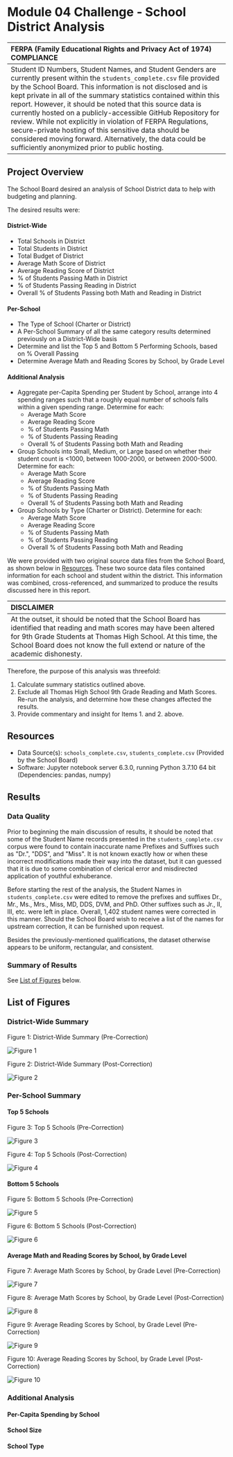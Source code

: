# Module 04 Challenge - School District Analysis

|FERPA (Family Educational Rights and Privacy Act of 1974) COMPLIANCE
|:-
|Student ID Numbers, Student Names, and Student Genders are currently present within the `students_complete.csv` file provided by the School Board. This information is not disclosed and is kept private in all of the summary statistics contained within this report. However, it should be noted that this source data is currently hosted on a publicly-accessible GitHub Repository for review. While not explicitly in violation of FERPA Regulations, secure-private hosting of this sensitive data should be considered moving forward. Alternatively, the data could be sufficiently anonymized prior to public hosting.|

## Project Overview
The School Board desired an analysis of School District data to help with budgeting and planning.

The desired results were:
#### District-Wide
- Total Schools in District
- Total Students in District
- Total Budget of District
- Average Math Score of District
- Average Reading Score of District
- % of Students Passing Math in District
- % of Students Passing Reading in District
- Overall % of Students Passing both Math and Reading in District

#### Per-School
- The Type of School (Charter or District)
- A Per-School Summary of all the same category results determined previously on a District-Wide basis
- Determine and list the Top 5 and Bottom 5 Performing Schools, based on % Overall Passing
- Determine Average Math and Reading Scores by School, by Grade Level

#### Additional Analysis
- Aggregate per-Capita Spending per Student by School, arrange into 4 spending ranges such that a roughly equal number of schools falls within a given spending range. Determine for each:
	- Average Math Score
	- Average Reading Score
	- % of Students Passing Math
	- % of Students Passing Reading
	- Overall % of Students Passing both Math and Reading
- Group Schools into Small, Medium, or Large based on whether their student count is <1000, between 1000-2000, or between 2000-5000. Determine for each:
	- Average Math Score
	- Average Reading Score
	- % of Students Passing Math
	- % of Students Passing Reading
	- Overall % of Students Passing both Math and Reading
- Group Schools by Type (Charter or District). Determine for each:
	- Average Math Score
	- Average Reading Score
	- % of Students Passing Math
	- % of Students Passing Reading
	- Overall % of Students Passing both Math and Reading

We were provided with two original source data files from the School Board, as shown below in [Resources](https://github.com/TPapiernik/Module_04_Challenge#resources). These two source data files contained information for each school and student within the district. This information was combined, cross-referenced, and summarized to produce the results discussed here in this report.


|DISCLAIMER
|:-
|At the outset, it should be noted that the School Board has identified that reading and math scores may have been altered for 9th Grade Students at Thomas High School. At this time, the School Board does not know the full extend or nature of the academic dishonesty.|

Therefore, the purpose of this analysis was threefold:
1. Calculate summary statistics outlined above.
2. Exclude all Thomas High School 9th Grade Reading and Math Scores. Re-run the analysis, and determine how these changes affected the results.
3. Provide commentary and insight for Items 1. and 2. above.

## Resources
- Data Source(s): `schools_complete.csv`, `students_complete.csv` (Provided by the School Board)
- Software: Jupyter notebook server 6.3.0, running Python 3.7.10 64 bit (Dependencies: pandas, numpy)

## Results

### Data Quality
Prior to beginning the main discussion of results, it should be noted that some of the Student Name records presented in the `students_complete.csv` corpus were found to contain inaccurate name Prefixes and Suffixes such as "Dr.", "DDS", and "Miss". It is not known exactly how or when these incorrect modifications made their way into the dataset, but it can guessed that it is due to some combination of clerical error and misdirected application of youthful exhuberance.

Before starting the rest of the analysis, the Student Names in `students_complete.csv` were edited to remove the prefixes and suffixes Dr., Mr., Ms., Mrs., Miss, MD, DDS, DVM, and PhD. Other suffixes such as Jr., II, III, etc. were left in place. Overall, 1,402 student names were corrected in this manner. Should the School Board wish to receive a list of the names for upstream correction, it can be furnished upon request.

Besides the previously-mentioned qualifications, the dataset otherwise appears to be uniform, rectangular, and consistent.

### Summary of Results

See [List of Figures](https://github.com/TPapiernik/Module_04_Challenge#list-of-figures) below.

## List of Figures

### District-Wide Summary

Figure 1: District-Wide Summary (Pre-Correction)

![Figure 1](Analysis/Fig_1_Dist_Wide_original.png "Figure 1")

Figure 2: District-Wide Summary (Post-Correction)

![Figure 2](Analysis/Fig_2_Dist_Wide_corrected.png "Figure 2")


### Per-School Summary

#### Top 5 Schools

Figure 3: Top 5 Schools (Pre-Correction)

![Figure 3](Analysis/Fig_3_Top_5_original.png "Figure 3")

Figure 4: Top 5 Schools (Post-Correction)

![Figure 4](Analysis/Fig_4_Top_5_corrected.png "Figure 4")

#### Bottom 5 Schools

Figure 5: Bottom 5 Schools (Pre-Correction)

![Figure 5](Analysis/Fig_5_Bottom_5_original.png "Figure 5")

Figure 6: Bottom 5 Schools (Post-Correction)

![Figure 6](Analysis/Fig_6_Bottom_5_corrected.png "Figure 6")

#### Average Math and Reading Scores by School, by Grade Level

Figure 7: Average Math Scores by School, by Grade Level (Pre-Correction)

![Figure 7](Analysis/Fig_7_Math_by_Grade_original.png "Figure 7")

Figure 8: Average Math Scores by School, by Grade Level (Post-Correction)

![Figure 8](Analysis/Fig_8_Math_by_Grade_corrected.png "Figure 8")

Figure 9: Average Reading Scores by School, by Grade Level (Pre-Correction)

![Figure 9](Analysis/Fig_9_Reading_by_Grade_original.png "Figure 9")

Figure 10: Average Reading Scores by School, by Grade Level (Post-Correction)

![Figure 10](Analysis/Fig_10_Reading_by_Grade_corrected.png "Figure 10")

### Additional Analysis

#### Per-Capita Spending by School



#### School Size



#### School Type
